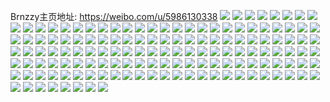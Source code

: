 Brnzzy主页地址: https://weibo.com/u/5986130338 
![](https://wx4.sinaimg.cn/mw2000/006x7bXkly1h8wrndgzgvj328531ax6q.jpg) 
![](https://wx4.sinaimg.cn/mw2000/006x7bXkly1h8wrnvvonij32c0340npg.jpg) 
![](https://wx4.sinaimg.cn/mw2000/006x7bXkly1h7xx5nk0rhj31hc150wwk.jpg) 
![](https://wx4.sinaimg.cn/mw2000/006x7bXkly1h7q64k6qktj30n01dsn9u.jpg) 
![](https://wx4.sinaimg.cn/mw2000/006x7bXkly1h7isn8ncvtj30n00lh0u3.jpg) 
![](https://wx4.sinaimg.cn/mw2000/006x7bXkly1h7isn8x10pj30u013xk0d.jpg) 
![](https://wx4.sinaimg.cn/mw2000/006x7bXkly1h7isn8du5pj30u0140dno.jpg) 
![](https://wx4.sinaimg.cn/mw2000/006x7bXkly1h7isn96o2qj30u011iwkb.jpg) 
![](https://wx4.sinaimg.cn/mw2000/006x7bXkly1h7isn9johkj30u0140436.jpg) 
![](https://wx4.sinaimg.cn/mw2000/006x7bXkly1h7isn9uf5pj30u01ggjyf.jpg) 
![](https://wx4.sinaimg.cn/mw2000/006x7bXkly1h6w1nw65vdj30n01ds7ch.jpg) 
![](https://wx4.sinaimg.cn/mw2000/006x7bXkly1h6w1nx6p0kj32c03407wi.jpg) 
![](https://wx4.sinaimg.cn/mw2000/006x7bXkly1h6w1nxs0bgj30n01dswmz.jpg) 
![](https://wx4.sinaimg.cn/mw2000/006x7bXkly1h6tm2b8dj4j32dc35se83.jpg) 
![](https://wx4.sinaimg.cn/mw2000/006x7bXkly1h6pyv6ko8wj30u0140ac8.jpg) 
![](https://wx4.sinaimg.cn/mw2000/006x7bXkly1h6md5ljbnyj31401hc796.jpg) 
![](https://wx4.sinaimg.cn/mw2000/006x7bXkly1h6md5m2hbzj31hc140k0u.jpg) 
![](https://wx4.sinaimg.cn/mw2000/006x7bXkly1h6md5ks5kij31hc140117.jpg) 
![](https://wx4.sinaimg.cn/mw2000/006x7bXkly1h6md5mjm7dj31hc140t9f.jpg) 
![](https://wx4.sinaimg.cn/mw2000/006x7bXkly1h6md5nei9yj31401hcwfi.jpg) 
![](https://wx4.sinaimg.cn/mw2000/006x7bXkly1h6md5nro5yj31hc140whz.jpg) 
![](https://wx4.sinaimg.cn/mw2000/006x7bXkly1h6md5ofmoej31hc140429.jpg) 
![](https://wx4.sinaimg.cn/mw2000/006x7bXkly1h6md5p6g9kj31401hcgpc.jpg) 
![](https://wx4.sinaimg.cn/mw2000/006x7bXkly1h6md5pj7vlj30n00tgmxt.jpg) 
![](https://wx4.sinaimg.cn/mw2000/006x7bXkly1h6md5puu1mj30n00ujmz8.jpg) 
![](https://wx4.sinaimg.cn/mw2000/006x7bXkly1h6md5qian8j30n01dswod.jpg) 
![](https://wx4.sinaimg.cn/mw2000/006x7bXkly1h6mcz9y1zzj31401hcdgt.jpg) 
![](https://wx4.sinaimg.cn/mw2000/006x7bXkly1h6dgtav1zlj32dc35stg6.jpg) 
![](https://wx4.sinaimg.cn/mw2000/006x7bXkly1h65c5epuxkj32ew35snpe.jpg) 
![](https://wx4.sinaimg.cn/mw2000/006x7bXkly1h5xyvaqxwbj30xc1a8amy.jpg) 
![](https://wx4.sinaimg.cn/mw2000/006x7bXkly1h5kvd3ik8pj33402c07wi.jpg) 
![](https://wx4.sinaimg.cn/mw2000/006x7bXkly1h3jw0qbpgij31g40zck3a.jpg) 
![](https://wx4.sinaimg.cn/mw2000/006x7bXkly1h2i84zmhshj30n01dsn8p.jpg) 
![](https://wx4.sinaimg.cn/mw2000/006x7bXkly1h2ip7wh07zj322131n7wi.jpg) 
![](https://wx4.sinaimg.cn/mw2000/006x7bXkly1h28etfyhqij31sc27ob29.jpg) 
![](https://wx4.sinaimg.cn/mw2000/006x7bXkly1h1s3fqv088j31m420iqv5.jpg) 
![](https://wx4.sinaimg.cn/mw2000/006x7bXkly1h1s3flnu3ij31nl22tkjl.jpg) 
![](https://wx4.sinaimg.cn/mw2000/006x7bXkly1h1mdwvsgnjj31l620qkjl.jpg) 
![](https://wx4.sinaimg.cn/mw2000/006x7bXkly1h0wzkcvv03j30u010hn5g.jpg) 
![](https://wx4.sinaimg.cn/mw2000/006x7bXkly1h0pjaphaybj30u00u60wf.jpg) 
![](https://wx4.sinaimg.cn/mw2000/006x7bXkly1h05q90brfej30n01ds7b0.jpg) 
![](https://wx4.sinaimg.cn/mw2000/006x7bXkly1h05q8whdamj30n01ds44c.jpg) 
![](https://wx4.sinaimg.cn/mw2000/006x7bXkly1gzs7c7vu2jj30u0136qaa.jpg) 
![](https://wx4.sinaimg.cn/mw2000/006x7bXkly1gzm8kk0t8oj30u0183n4x.jpg) 
![](https://wx4.sinaimg.cn/mw2000/006x7bXkly1gzg3n0b4wqj30mz0h83zh.jpg) 
![](https://wx4.sinaimg.cn/mw2000/006x7bXkly1gzg3n1ami4j30u0140gs1.jpg) 
![](https://wx4.sinaimg.cn/mw2000/006x7bXkly1gzg3n03c63j31go0tn7as.jpg) 
![](https://wx4.sinaimg.cn/mw2000/006x7bXkly1gzdfs9ljsqj30u0140wlx.jpg) 
![](https://wx4.sinaimg.cn/mw2000/006x7bXkly1gz8yutz2suj30uf1i2k26.jpg) 
![](https://wx4.sinaimg.cn/mw2000/006x7bXkly1gz8wzs8axqj31811gltvt.jpg) 
![](https://wx4.sinaimg.cn/mw2000/006x7bXkly1gz1v3qbq5sj30mz0uon30.jpg) 
![](https://wx4.sinaimg.cn/mw2000/006x7bXkly1gyobx5zev3j327x2ykkjm.jpg) 
![](https://wx4.sinaimg.cn/mw2000/006x7bXkly1gyn15ui2ywj30mz0mzwg8.jpg) 
![](https://wx4.sinaimg.cn/mw2000/006x7bXkly1gyn15uthbjj31hc0u0afy.jpg) 
![](https://wx4.sinaimg.cn/mw2000/006x7bXkly1gyh2vfq38bj30u00u0q8q.jpg) 
![](https://wx4.sinaimg.cn/mw2000/006x7bXkly1gyh2vezdjwj30mz0rdjsk.jpg) 
![](https://wx4.sinaimg.cn/mw2000/006x7bXkly1gybh9forqdj32c0340npe.jpg) 
![](https://wx4.sinaimg.cn/mw2000/006x7bXkly1gybh9l6lonj30n01dsh8u.jpg) 
![](https://wx4.sinaimg.cn/mw2000/006x7bXkly1gybhorkrl7j30mz0b03z8.jpg) 
![](https://wx4.sinaimg.cn/mw2000/006x7bXkly1gybhvk0n5cj30mz0epac4.jpg) 
![](https://wx4.sinaimg.cn/mw2000/006x7bXkly1gy8lk2cpzfj30u00z7n6e.jpg) 
![](https://wx4.sinaimg.cn/mw2000/006x7bXkly1gxysjz9ew9j30u011kwmg.jpg) 
![](https://wx4.sinaimg.cn/mw2000/006x7bXkly1gxhr5k82aaj30xc4qv7q8.jpg) 
![](https://wx4.sinaimg.cn/mw2000/006x7bXkly1gwty8onqlcj30u014a107.jpg) 
![](https://wx4.sinaimg.cn/mw2000/006x7bXkly1gwks932ebzj31400u04ai.jpg) 
![](https://wx4.sinaimg.cn/mw2000/006x7bXkly1gwf3f6myebj30u00u0wju.jpg) 
![](https://wx4.sinaimg.cn/mw2000/006x7bXkly1gwf2kclr3fj30u0140gso.jpg) 
![](https://wx4.sinaimg.cn/mw2000/006x7bXkly1gwnap8wyy1j30n01dsdix.jpg) 
![](https://wx4.sinaimg.cn/mw2000/006x7bXkly1gw8uemajoqj31400u0nbf.jpg) 
![](https://wx4.sinaimg.cn/mw2000/006x7bXkly1gw74sz9rf7j30u00u345n.jpg) 
![](https://wx4.sinaimg.cn/mw2000/006x7bXkly1gvzwux3ky1j30u011l7bg.jpg) 
![](https://wx4.sinaimg.cn/mw2000/006x7bXkly1gvm03trq7lj61400u0n3e02.jpg) 
![](https://wx4.sinaimg.cn/mw2000/006x7bXkly1gvigtgh1v5j60u0140dmc02.jpg) 
![](https://wx4.sinaimg.cn/mw2000/006x7bXkly1gv4u28atv2j31o0280u0x.jpg) 
![](https://wx4.sinaimg.cn/mw2000/006x7bXkly1gv4u222bfkj31o0280x6p.jpg) 
![](https://wx4.sinaimg.cn/mw2000/006x7bXkly1gv3jaz4fsuj33402c0b29.jpg) 
![](https://wx4.sinaimg.cn/mw2000/006x7bXkly1gv3jb4lcakj63402c0hdt02.jpg) 
![](https://wx4.sinaimg.cn/mw2000/006x7bXkly1gura98ffdyj63402c0npd02.jpg) 
![](https://wx4.sinaimg.cn/mw2000/006x7bXkly1gur66kjs3uj62c03401ky02.jpg) 
![](https://wx4.sinaimg.cn/mw2000/006x7bXkly1guqr4eh3k2j62be2beqv502.jpg) 
![](https://wx4.sinaimg.cn/mw2000/006x7bXkly1guqr4odh05j62c02c0x6p02.jpg) 
![](https://wx4.sinaimg.cn/mw2000/006x7bXkly1guqr4t7nilj62c02c07wi02.jpg) 
![](https://wx4.sinaimg.cn/mw2000/006x7bXkly1guqr4y1zg1j62c02c0hdt02.jpg) 
![](https://wx4.sinaimg.cn/mw2000/006x7bXkly1guqr544grej62c02c0npe02.jpg) 
![](https://wx4.sinaimg.cn/mw2000/006x7bXkly1guqr58kfpbj62c02c07wi02.jpg) 
![](https://wx4.sinaimg.cn/mw2000/006x7bXkly1gupdkp8t2jj60yi22odto02.jpg) 
![](https://wx4.sinaimg.cn/mw2000/006x7bXkly1gunoc94bt3j61sc2dsqv502.jpg) 
![](https://wx4.sinaimg.cn/mw2000/006x7bXkly1gumb6y2yqrj62bn34y7wj02.jpg) 
![](https://wx4.sinaimg.cn/mw2000/006x7bXkly1gumb6vhahij62c02c07wi02.jpg) 
![](https://wx4.sinaimg.cn/mw2000/006x7bXkly1guk162fgahj62c033yb2a02.jpg) 
![](https://wx4.sinaimg.cn/mw2000/006x7bXkly1guf97znphej60tz0eoabi02.jpg) 
![](https://wx4.sinaimg.cn/mw2000/006x7bXkly1gu94fp1jmyj63402c0hdt02.jpg) 
![](https://wx4.sinaimg.cn/mw2000/006x7bXkly1gu94fr120yj63402c0qv602.jpg) 
![](https://wx4.sinaimg.cn/mw2000/006x7bXkly1gu94g3gcn6j60u00u07bg02.jpg) 
![](https://wx4.sinaimg.cn/mw2000/006x7bXkly1gu94fsopbij62c02c0x6p02.jpg) 
![](https://wx4.sinaimg.cn/mw2000/006x7bXkly1gu94fvr1q5j62c02c04qp02.jpg) 
![](https://wx4.sinaimg.cn/mw2000/006x7bXkly1gu94fxf2ecj62c02c0e8202.jpg) 
![](https://wx4.sinaimg.cn/mw2000/006x7bXkly1gu94fyv95uj62c02c0kjl02.jpg) 
![](https://wx4.sinaimg.cn/mw2000/006x7bXkly1gu94lhcqjjj62c02c01ky02.jpg) 
![](https://wx4.sinaimg.cn/mw2000/006x7bXkly1gu94lmui0cj63402c01ky02.jpg) 
![](https://wx4.sinaimg.cn/mw2000/006x7bXkly1gu94lsrxg8j62c02c0qv502.jpg) 
![](https://wx4.sinaimg.cn/mw2000/006x7bXkly1gu94fng95tj63402c0hdv02.jpg) 
![](https://wx4.sinaimg.cn/mw2000/006x7bXkly1gu94fug6inj62c02c01ky02.jpg) 
![](https://wx4.sinaimg.cn/mw2000/006x7bXkly1gu616cfxruj61r2340x6p02.jpg) 
![](https://wx4.sinaimg.cn/mw2000/006x7bXkly1gtovnq45d8j62c02c0hdu02.jpg) 
![](https://wx4.sinaimg.cn/mw2000/006x7bXkly1gtovnqodi6j6195195kd502.jpg) 
![](https://wx4.sinaimg.cn/mw2000/006x7bXkly1gtovnsnlkzj62c02c0npf02.jpg) 
![](https://wx4.sinaimg.cn/mw2000/006x7bXkly1gtnsinik7ij60r41f4gnt02.jpg) 
![](https://wx4.sinaimg.cn/mw2000/006x7bXkly1gtnsin5748j60u91drwi702.jpg) 
![](https://wx4.sinaimg.cn/mw2000/006x7bXkly1gri8qbb9fxj31o024z7wi.jpg) 
![](https://wx4.sinaimg.cn/mw2000/006x7bXkly1gri8qc9g11j31o0280qv6.jpg) 
![](https://wx4.sinaimg.cn/mw2000/006x7bXkly1grdn42maiqj31o0280hdu.jpg) 
![](https://wx4.sinaimg.cn/mw2000/006x7bXkly1grdn43v8ccj31o02807wi.jpg) 
![](https://wx4.sinaimg.cn/mw2000/006x7bXkly1gqcjqoqukoj32c0340e84.jpg) 
![](https://wx4.sinaimg.cn/mw2000/006x7bXkly1gqcjqrkatoj32c02c0e83.jpg) 
![](https://wx4.sinaimg.cn/mw2000/006x7bXkly1gq8gzvimz8j32c0340000.jpg) 
![](https://wx4.sinaimg.cn/mw2000/006x7bXkly1gq8gzy0ozoj32c02c0b2a.jpg) 
![](https://wx4.sinaimg.cn/mw2000/006x7bXkly1gpn9c611aej31je1jd4qp.jpg) 
![](https://wx4.sinaimg.cn/mw2000/006x7bXkly1gpjakdvslhj31o020r1ky.jpg) 
![](https://wx4.sinaimg.cn/mw2000/006x7bXkly1gpjakg0rpcj31nz210qv5.jpg) 
![](https://wx4.sinaimg.cn/mw2000/006x7bXkly1gpjakjc89pj31nz22sb2a.jpg) 
![](https://wx4.sinaimg.cn/mw2000/006x7bXkly1gpjakmq9znj31nz25d1ky.jpg) 
![](https://wx4.sinaimg.cn/mw2000/006x7bXkly1gp6y0xjdd2j31o027du0y.jpg) 
![](https://wx4.sinaimg.cn/mw2000/006x7bXkly1go8empid7wj31o0280x6q.jpg) 
![](https://wx4.sinaimg.cn/mw2000/006x7bXkly1go8emqu0d5j32c02c0hdv.jpg) 
![](https://wx4.sinaimg.cn/mw2000/006x7bXkly1gnqsloy1ykj31o0280e83.jpg) 
![](https://wx4.sinaimg.cn/mw2000/006x7bXkly1gnqslkuuv6j31o0280hdu.jpg) 
![](https://wx4.sinaimg.cn/mw2000/006x7bXkly1gnqslq7tuej30yi0yitvs.jpg) 
![](https://wx4.sinaimg.cn/mw2000/006x7bXkly1gnfjj53zcij31o01o0npe.jpg) 
![](https://wx4.sinaimg.cn/mw2000/006x7bXkly1gnfjj5wnfmj31o01o0b2a.jpg) 
![](https://wx4.sinaimg.cn/mw2000/006x7bXkly1gmoqnocqvqj31m51m5qv5.jpg) 
![](https://wx4.sinaimg.cn/mw2000/006x7bXkly1gmoqnnhsrhj31o01o0x6p.jpg) 
![](https://wx4.sinaimg.cn/mw2000/006x7bXkly1gm8jertvwej31o01o0qv5.jpg) 
![](https://wx4.sinaimg.cn/mw2000/006x7bXkly1gm8jetaw0ej31o01o0kjl.jpg) 
![](https://wx4.sinaimg.cn/mw2000/006x7bXkly1gm8jetvivzj32c02c07wh.jpg) 
![](https://wx4.sinaimg.cn/mw2000/006x7bXkly1gkojo40530j31o01o0b2a.jpg) 
![](https://wx4.sinaimg.cn/mw2000/006x7bXkly1gkojo206ypj32c02c0e81.jpg) 
![](https://wx4.sinaimg.cn/mw2000/006x7bXkly1gjml5100shj30u00u0qd6.jpg) 
![](https://wx4.sinaimg.cn/mw2000/006x7bXkly1gipbo29ensj32c02c0x6p.jpg) 
![](https://wx4.sinaimg.cn/mw2000/006x7bXkly1gipbo3ig7qj32c02c0b29.jpg) 
![](https://wx4.sinaimg.cn/mw2000/006x7bXkly1gipbo79etej327w27wx6q.jpg) 
